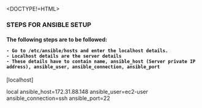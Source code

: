 <DOCTYPE!=HTML>
<body>
  <h3> STEPS FOR ANSIBLE SETUP </h3>
  <h4>
    The following steps are to be followed:

    - Go to /etc/ansible/hosts and enter the localhost details. 
    - Localhost details are the server details
    - These details have to contain name, ansible_host (Server private IP address), ansible_user, ansible_connection, ansible_port
  </h4>
  <p>
    [localhost]
  </p>
  <p>
    local ansible_host=172.31.88.148 ansible_user=ec2-user ansible_connection=ssh ansible_port=22
  </p>
</body>
  